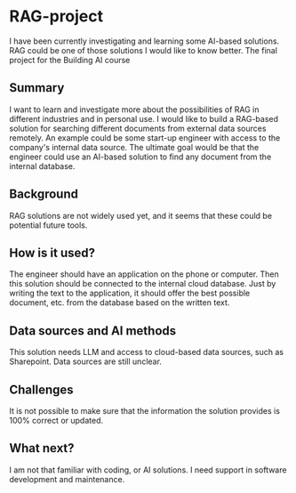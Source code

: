 # RAG-project
I have been currently investigating and learning some AI-based solutions. RAG could be one of those solutions I would like to know better.
The final project for the Building AI course

## Summary

I want to learn and investigate more about the possibilities of RAG in different industries and in personal use.
I would like to build a RAG-based solution for searching different documents from external data sources remotely.
An example could be some start-up engineer with access to the company's internal data source. The ultimate goal would
be that the engineer could use an AI-based solution to find any document from the internal database. 


## Background

RAG solutions are not widely used yet, and it seems that these could be potential future tools.



## How is it used?

The engineer should have an application on the phone or computer. Then this solution should be connected to the internal
cloud database.
Just by writing the text to the application, it should offer the best possible document, etc. from the database
based on the written text.


## Data sources and AI methods

This solution needs LLM and access to cloud-based data sources, such as Sharepoint.
Data sources are still unclear.

## Challenges

It is not possible to make sure that the information the solution provides is 100% correct or updated.

## What next?

I am not that familiar with coding, or AI solutions.
I need support in software development and maintenance.



